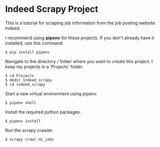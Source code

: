 # Indeed Scrapy Project

This is a tutorial for scraping job information from the job posting website Indeed.

I recommend using __pipenv__ for these projects.  If you don't already have it installed,
use this command:

```
$ pip install pipenv
```

Navigate to the directory / folder where you want to create this project.  I keep
my projects in a 'Projects' folder.

```
$ cd Projects
$ mkdir indeed_scrapy
$ cd indeed_scrapy
```

Start a new virtual environment using pipenv.

```
$ pipenv shell
```

Install the required python packages.

```
$ pipenv install
```

Run the scrapy crawler.

```
$ scrapy crawl ds_jobs
```
